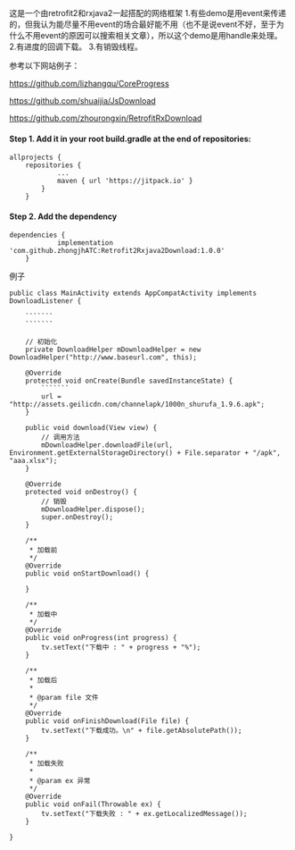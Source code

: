 这是一个由retrofit2和rxjava2一起搭配的网络框架
1.有些demo是用event来传递的，但我认为能尽量不用event的场合最好能不用（也不是说event不好，至于为什么不用event的原因可以搜索相关文章），所以这个demo是用handle来处理。
2.有进度的回调下载。
3.有销毁线程。

参考以下网站例子：

https://github.com/lizhangqu/CoreProgress

https://github.com/shuaijia/JsDownload

https://github.com/zhourongxin/RetrofitRxDownload

#### Step 1. Add it in your root build.gradle at the end of repositories:
```
allprojects {
  	repositories {
			...
			maven { url 'https://jitpack.io' }
		}
	}
```

  
#### Step 2. Add the dependency
 
```
dependencies {
	        implementation 'com.github.zhongjhATC:Retrofit2Rxjava2Download:1.0.0'
	}
```

例子

```
public class MainActivity extends AppCompatActivity implements DownloadListener {

    ```````
    ```````

    // 初始化
    private DownloadHelper mDownloadHelper = new DownloadHelper("http://www.baseurl.com", this);

    @Override
    protected void onCreate(Bundle savedInstanceState) {
        ```````
        url = "http://assets.geilicdn.com/channelapk/1000n_shurufa_1.9.6.apk";
    }

    public void download(View view) {
        // 调用方法
        mDownloadHelper.downloadFile(url, Environment.getExternalStorageDirectory() + File.separator + "/apk", "aaa.xlsx");
    }

    @Override
    protected void onDestroy() {
        // 销毁
        mDownloadHelper.dispose();
        super.onDestroy();
    }

    /**
     * 加载前
     */
    @Override
    public void onStartDownload() {

    }

    /**
     * 加载中
     */
    @Override
    public void onProgress(int progress) {
        tv.setText("下载中 : " + progress + "%");
    }

    /**
     * 加载后
     *
     * @param file 文件
     */
    @Override
    public void onFinishDownload(File file) {
        tv.setText("下载成功。\n" + file.getAbsolutePath());
    }

    /**
     * 加载失败
     *
     * @param ex 异常
     */
    @Override
    public void onFail(Throwable ex) {
        tv.setText("下载失败 : " + ex.getLocalizedMessage());
    }

}
```